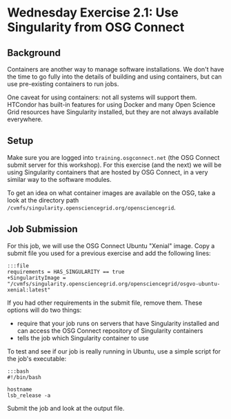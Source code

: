 <style type="text/css"> pre em { font-style: normal; background-color: yellow; } pre strong { font-style: normal; font-weight: bold; color: \#008; } </style>

Wednesday Exercise 2.1: Use Singularity from OSG Connect
============================================================

Background
----------

Containers are another way to manage software installations. We don't have the time to go fully into the details of building and using containers, but can use pre-existing containers to run jobs. 

One caveat for using containers: not all systems will support them. HTCondor has built-in features for using Docker and many Open Science Grid resources have Singularity installed, but they are not always available everywhere. 

Setup
-----

Make sure you are logged into `training.osgconnect.net` (the OSG Connect submit server for this workshop).  For this exercise (and the next) we will be using Singularity containers that are hosted by OSG Connect, in a very similar way to the software modules. 

To get an idea on what container images are available on the OSG, take a look at the directory path `/cvmfs/singularity.opensciencegrid.org/opensciencegrid`.  

Job Submission
--------------

For this job, we will use the OSG Connect Ubuntu "Xenial" image. Copy a submit file you used for a previous exercise and add the following lines: 

	:::file
	requirements = HAS_SINGULARITY == true
	+SingularityImage = "/cvmfs/singularity.opensciencegrid.org/opensciencegrid/osgvo-ubuntu-xenial:latest"

If you had other requirements in the submit file, remove them. These options will do two things: 

* require that your job runs on servers that have Singularity installed and can access the OSG Connect repository of Singularity containers
* tells the job which Singularity container to use

To test and see if our job is really running in Ubuntu, use a simple script for the job's executable: 

	:::bash
	#!/bin/bash
	
	hostname
	lsb_release -a

Submit the job and look at the output file. 

